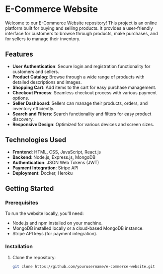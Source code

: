 # E-Commerce Website

Welcome to our E-Commerce Website repository! This project is an online platform built for buying and selling products. It provides a user-friendly interface for customers to browse through products, make purchases, and for sellers to manage their inventory.

## Features

- **User Authentication**: Secure login and registration functionality for customers and sellers.
- **Product Catalog**: Browse through a wide range of products with detailed descriptions and images.
- **Shopping Cart**: Add items to the cart for easy purchase management.
- **Checkout Process**: Seamless checkout process with various payment options.
- **Seller Dashboard**: Sellers can manage their products, orders, and inventory efficiently.
- **Search and Filters**: Search functionality and filters for easy product discovery.
- **Responsive Design**: Optimized for various devices and screen sizes.

## Technologies Used

- **Frontend**: HTML, CSS, JavaScript, React.js
- **Backend**: Node.js, Express.js, MongoDB
- **Authentication**: JSON Web Tokens (JWT)
- **Payment Integration**: Stripe API
- **Deployment**: Docker, Heroku

## Getting Started

### Prerequisites

To run the website locally, you'll need:

- Node.js and npm installed on your machine.
- MongoDB installed locally or a cloud-based MongoDB instance.
- Stripe API keys (for payment integration).

### Installation

1. Clone the repository:

   ```bash
   git clone https://github.com/yourusername/e-commerce-website.git
